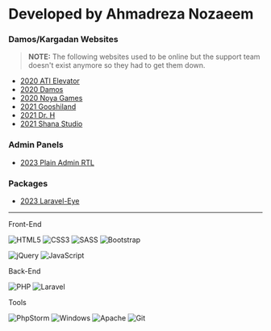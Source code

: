 # Developed by **Ahmadreza Nozaeem**


### Damos/Kargadan Websites
> **NOTE:** The following websites used to be online but the support team doesn't exist anymore so they had to get them down.
- [2020 ATI Elevator](https://ami-hp.github.io/ati.elevator/)
- [2020 Damos](https://ami-hp.github.io/damos/)
- [2020 Noya Games](https://ami-hp.github.io/noya-games/)
- [2021 Gooshiland](https://ami-hp.github.io/gooshiland/)
- [2021 Dr. H](https://ami-hp.github.io/dr.h/)
- [2021 Shana Studio](https://ami-hp.github.io/shana.studio/)

### Admin Panels
- [2023 Plain Admin RTL](https://ami-hp.github.io/adminpanel-plainadmin/)

### Packages
- [2023 Laravel-Eye](https://github.com/ami-hp/laravel-eye)

*****

Front-End

![HTML5](https://img.shields.io/badge/html5-%23E34F26.svg?style=for-the-badge&logo=html5&logoColor=white)
![CSS3](https://img.shields.io/badge/css3-%231572B6.svg?style=for-the-badge&logo=css3&logoColor=white)
![SASS](https://img.shields.io/badge/SASS-hotpink.svg?style=for-the-badge&logo=SASS&logoColor=white)
![Bootstrap](https://img.shields.io/badge/bootstrap-%238511FA.svg?style=for-the-badge&logo=bootstrap&logoColor=white)

![jQuery](https://img.shields.io/badge/jquery-%230769AD.svg?style=for-the-badge&logo=jquery&logoColor=white)
![JavaScript](https://img.shields.io/badge/javascript-%23323330.svg?style=for-the-badge&logo=javascript&logoColor=%23F7DF1E)

Back-End

![PHP](https://img.shields.io/badge/php-%23777BB4.svg?style=for-the-badge&logo=php&logoColor=white)
![Laravel](https://img.shields.io/badge/laravel-%23FF2D20.svg?style=for-the-badge&logo=laravel&logoColor=white)

Tools

![PhpStorm](https://img.shields.io/badge/phpstorm-143?style=for-the-badge&logo=phpstorm&logoColor=black&color=black&labelColor=darkorchid)
![Windows](https://img.shields.io/badge/Windows-0078D6?style=for-the-badge&logo=windows&logoColor=white)
![Apache](https://img.shields.io/badge/apache-%23D42029.svg?style=for-the-badge&logo=apache&logoColor=white)
![Git](https://img.shields.io/badge/git-%23F05033.svg?style=for-the-badge&logo=git&logoColor=white)
